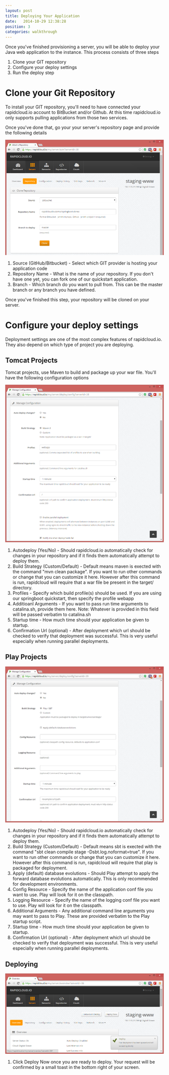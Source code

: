 ```yaml
---
layout: post
title: Deploying Your Application
date:   2014-10-29 12:38:28
position: 3
categories: walkthrough
---
```

Once you've finished provisioning a server, you will be able to deploy your Java web application to the instance. This process consists of three steps

1. Clone your GIT repository
1. Configure your deploy settings
1. Run the deploy step

# Clone your Git Repository

To install your GIT repository, you'll need to have connected your rapidcloud.io account to BitBucket and/or Github. At this time rapidcloud.io only supports pulling applications from those two services.

Once you've done that, go your your server's repository page and provide the following details

![Clone GIT Repository](/assets/select_repository.png)

1. Source (GitHub/Bitbucket) - Select which GIT provider is hosting your application code
2. Repository Name - What is the name of your repository. If you don't have one yet, you can fork one of our quickstart application.
3. Branch - Which branch do you want to pull from. This can be the master branch or any branch you have defined. 

Once you've finished this step, your repository will be cloned on your server.


# Configure your deploy settings
Deployment settings are one of the most complex features of rapidcloud.io. They also depend on which type of project you are deploying. 

## Tomcat Projects
Tomcat projects, use Maven to build and package up your war file. You'll have the following configuration options

![Tomcat Configuration](/assets/tomcat_configuration.png)

1. Autodeploy (Yes/No) - Should rapidcloud.io automatically check for changes in your repository and if it finds them automatically attempt to deploy them. 
1. Build Strategy (Custom/Default) - Default means maven is exected with the command "mvn clean package". If you want to run other commands or change that you can customize it here. However after this command is run, rapidcloud will require that a war file be present in the target/ directory.
1. Profiles - Specify which build profile(s) should be used. If you are using our springboot quickstart, then specify the profile webapp
1. Additioanl Arguments - If you want to pass run time arguments to catalina.sh, provide them here. Note: Whatever is provided in this field will be passed verbatim to catalina.sh
1. Startup time - How much time should your application be given to startup. 
1. Confirmation Url (optional) - After deployment which url should be checked to verify that deployment was successful. This is very useful especially when running parallel deployments.

## Play Projects

![Play Configuration](/assets/play_configuration.png)

1. Autodeploy (Yes/No) - Should rapidcloud.io automatically check for changes in your repository and if it finds them automatically attempt to deploy them. 
1. Build Strategy (Custom/Default) - Default means sbt is exected with the command "sbt clean compile stage -Dsbt.log.noformat=true". If you want to run other commands or change that you can customize it here. However after this command is run, rapidcloud will require that play is packaged for deployment.
1. Apply (default) database evolutions - Should Play attempt to apply the forward database evolutions automatically. This is only recommended for development environments.
1. Config Resource - Specify the name of the application conf file you want to use. Play will look for it on the classpath.
1. Logging Resource - Specify the name of the logging conf file you want to use. Play will look for it on the classpath.
1. Additional Arguments - Any additional command line arguments you may want to pass to Play. These are provided verbatim to the Play startup script.
1. Startup time - How much time should your application be given to startup. 
1. Confirmation Url (optional) - After deployment which url should be checked to verify that deployment was successful. This is very useful especially when running parallel deployments.

## Deploying

![Deploy Now](/assets/deploy_now.png)

1. Click Deploy Now once you are ready to deploy. Your request will be confirmed by a small toast in the bottom right of your screen.


